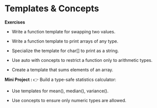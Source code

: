 # Templates & Concepts

**Exercises**

* Write a function template for swapping two values.

* Write a function template to print arrays of any type.

* Specialize the template for char[] to print as a string.

* Use auto with concepts to restrict a function only to arithmetic types.

* Create a template that sums elements of an array.

**Mini Project :**
👉 Build a type-safe statistics calculator:

* Use templates for mean(), median(), variance().

* Use concepts to ensure only numeric types are allowed.